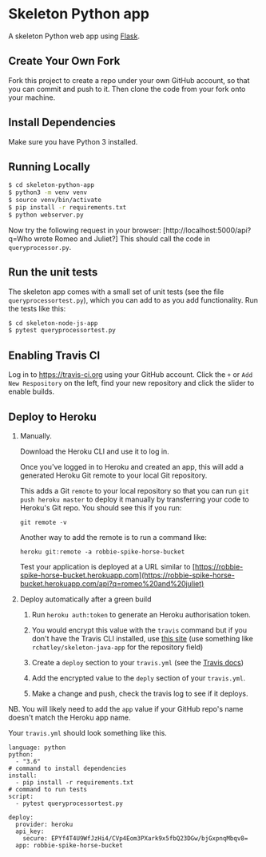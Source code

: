 # Skeleton Python app

A skeleton Python web app using [Flask](https://flask.palletsprojects.com/en/1.1.x/).

## Create Your Own Fork

Fork this project to create a repo under your own GitHub account, so that you can commit and push to it.
Then clone the code from your fork onto your machine.


## Install Dependencies

Make sure you have Python 3 installed.


## Running Locally

```sh
$ cd skeleton-python-app
$ python3 -m venv venv
$ source venv/bin/activate
$ pip install -r requirements.txt
$ python webserver.py
```

Now try the following request in your browser: [http://localhost:5000/api?q=Who wrote Romeo and Juliet?]
This should call the code in `queryprocessor.py`.

## Run the unit tests

The skeleton app comes with a small set of unit tests (see the file `queryprocessortest.py`), which you can add to as you add functionality. Run the tests like this:

```sh
$ cd skeleton-node-js-app
$ pytest queryprocessortest.py
```

## Enabling Travis CI

Log in to https://travis-ci.org using your GitHub account. Click the `+` or `Add New Respository` on the left, find your new repository and click the slider to enable builds.


## Deploy to Heroku

1. Manually.

	Download the Heroku CLI and use it to log in.

	Once you've logged in to Heroku and created an app, this will add a generated Heroku Git remote to your local Git repository.

    This adds a Git `remote` to your local repository so that you can run `git push heroku master` to deploy it manually by transferring your code to Heroku's Git repo. You should see this if you run:

	```
    git remote -v
    ```

    Another way to add the remote is to run a command like:
    
    ```
    heroku git:remote -a robbie-spike-horse-bucket
    ```

    Test your application is deployed at a URL similar to [https://robbie-spike-horse-bucket.herokuapp.com](https://robbie-spike-horse-bucket.herokuapp.com/api?q=romeo%20and%20juliet)
    
2. Deploy automatically after a green build

    1. Run `heroku auth:token` to generate an Heroku authorisation token. 
    1. You would encrypt this value with the `travis` command but if you don't have the Travis CLI installed, use [this site](http://rkh.github.io/travis-encrypt/public/index.html) (use something like `rchatley/skeleton-java-app` for the repository field)
    
    1. Create a `deploy` section to your `travis.yml` (see the [Travis docs](https://docs.travis-ci.com/user/deployment/heroku/))
    1. Add the encrypted value to the `deply` section of your `travis.yml`.
    1. Make a change and push, check the travis log to see if it deploys.
    
NB. You will likely need to add the `app` value if your GitHub repo's name doesn't match the Heroku app name. 

Your `travis.yml` should look something like this.

```
language: python
python:
  - "3.6"    
# command to install dependencies
install:
  - pip install -r requirements.txt
# command to run tests
script:
  - pytest queryprocessortest.py

deploy:
  provider: heroku
  api_key:
    secure: EPYf4T4U9WfJzHi4/CVp4Eom3PXark9x5fbQ23DGw/bjGxpnqMbqv8=
  app: robbie-spike-horse-bucket
```